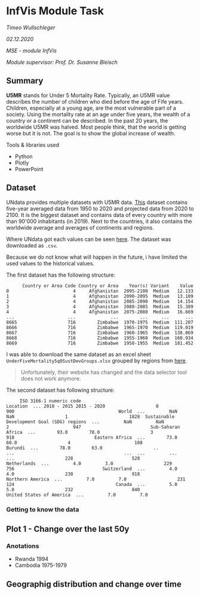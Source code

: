 # InfVis Module Task

*Timeo Wullschleger*

*02.12.2020*

*MSE - module InfVis*

*Module supervisor: Prof. Dr. Susanne Bleisch*

## Summary

**U5MR** stands for Under 5 Mortality Rate. Typically, an U5MR value describes the number of children who died before the age of Fife years. Children, especially at a young age, are the most vulnerable part of a society. Using the mortality rate at an age under five years, the wealth of a country or a continent can be described. In the past 20 years, the worldwide U5MR was halved. Most people think, that the world is getting worse but it is not. The goal is to show the global increase of wealth.

Tools & libraries used

* Python
* Plotly
* PowerPoint

## Dataset


UNdata provides multiple datasets with U5MR data.
[This](http://data.un.org/Data.aspx?q=under+five+mortality&d=PopDiv&f=variableID%3a80) dataset contains five-year averaged data from 1950 to 2020 and projected data from 2020 to 2100. It is the biggest dataset and contains data of every country with more than 90'000 inhabitants (in 2019). Next to the countries, it also contains the worldwide average and averages of continents and regions.

Where UNdata got each values can be seen [here](https://population.un.org/wpp/DataSources/). The dataset was downloaded as `.csv`.

Because we do not know what will happen in the future, i have limited the used values to the historical values.



The first dataset has the following structure:
```
      Country or Area Code Country or Area    Year(s) Variant    Value                                                  0                        4     Afghanistan  2095-2100  Medium   12.133                                                  1                        4     Afghanistan  2090-2095  Medium   13.109                                                  2                        4     Afghanistan  2085-2090  Medium   14.154                                                  3                        4     Afghanistan  2080-2085  Medium   15.389                                                  4                        4     Afghanistan  2075-2080  Medium   16.669                                                  ...                    ...             ...        ...     ...      ...                                                  8665                   716        Zimbabwe  1970-1975  Medium  111.207                                                  8666                   716        Zimbabwe  1965-1970  Medium  119.019                                                  8667                   716        Zimbabwe  1960-1965  Medium  138.869                                                  8668                   716        Zimbabwe  1955-1960  Medium  160.934                                                  8669                   716        Zimbabwe  1950-1955  Medium  181.452 
```
I was able to download the same dataset as an excel sheet `UnderFiveMortality5q0SustDevGroups.xlsx` grouped by regions from [here](https://population.un.org/PEPxplorer/api/queryweb/exportexcel). 
>Unfortunately, their website has changed and the data selector tool does not work anymore.

The second dataset has following structure:
```
     ISO 3166-1 numeric code                                    Location  ... 2010 - 2015 2015 - 2020                   0                        900                                       World  ...         NaN         NaN                   1                       1828  Sustainable Development Goal (SDG) regions  ...         NaN         NaN                   2                        947                          Sub-Saharan Africa  ...        93.0        78.0                   3                        910                              Eastern Africa  ...        73.0        60.0                   4                        108                                     Burundi  ...        78.0        63.0                   ..                       ...                                         ...  ...         ...         ...                   228                      528                                 Netherlands  ...         4.0         3.0                   229                      756                                 Switzerland  ...         4.0         4.0                   230                      918                            Northern America  ...         7.0         7.0                   231                      124                                      Canada  ...         5.0         5.0                   232                      840                    United States of America  ...         7.0         7.0                    
```

### Getting to know the data


## Plot 1 - Change over the last 50y



### Anotations

* Rwanda 1994
* Cambodia 1975-1979



## Geographig distribution and change over time